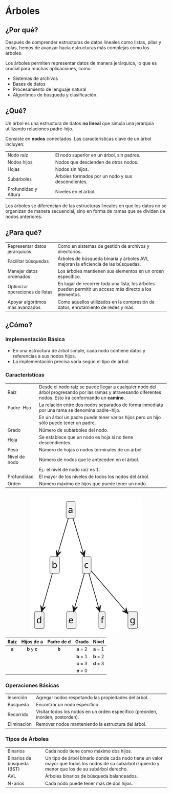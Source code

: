 # Árboles

## ¿Por qué?

Después de comprender estructuras de datos lineales como listas, pilas y colas, hemos de avanzar hacia estructuras más complejas como los árboles.

Los árboles permiten representar datos de manera jerárquica, lo que es crucial para muchas aplicaciones, como:

- Sistemas de archivos
- Bases de datos
- Procesamiento de lenguaje natural
- Algoritmos de búsqueda y clasificación.

## ¿Qué?

Un árbol es una estructura de datos **no lineal** que simula una jerarquía utilizando relaciones padre-hijo.

Consiste en **nodos** conectados. Las características clave de un árbol incluyen:

|||
|-|-|
Nodo raíz|El nodo superior en un árbol, sin padres.
Nodos hijos|Nodos que descienden de otros nodos.
Hojas|Nodos sin hijos.
Subárboles|Árboles formados por un nodo y sus descendientes.
Profundidad y Altura|Niveles en el árbol.

Los árboles se diferencian de las estructuras lineales en que los datos no se organizan de manera secuencial, sino en forma de ramas que se dividen de nodos anteriores.

## ¿Para qué?

|||
|-|-|
Representar datos jerárquicos|Como en sistemas de gestión de archivos y directorios.
Facilitar búsquedas|Árboles de búsqueda binaria y árboles AVL mejoran la eficiencia de las búsquedas.
Manejar datos ordenados|Los árboles mantienen sus elementos en un orden específico.
Optimizar operaciones de listas|En lugar de recorrer toda una lista, los árboles pueden permitir un acceso más directo a los elementos.
Apoyar algoritmos más avanzados|Como aquellos utilizados en la compresión de datos, enrutamiento de redes y más.

## ¿Cómo?

### Implementación Básica

- En una estructura de árbol simple, cada nodo contiene datos y referencias a sus nodos hijos.
- La implementación precisa varía según el tipo de árbol.

### Características

|||
|-|-|
Raíz|Desde el nodo raíz se puede llegar a cualquier nodo del árbol progresando por las ramas y atravesando diferentes nodos. Esto irá conformando un **camino**.
Padre-Hijo|La relación entre dos nodos separados de forma inmediata por una rama se denomina padre-hijo.
||En un árbol un padre puede tener varios hijos pero un hijo sólo puede tener un padre.
Grado|Número de subárboles del nodo.
Hoja|Se establece que un nodo es hoja si no tiene descendientes.
Peso|Número de hojas o nodos terminales de un árbol.
Nivel de nodo|Número de nodos que le anteceden en el árbol.
||Ej.: el nivel de nodo raíz es 1.
Profundidad|El mayor de los niveles de todos los nodos del árbol.
Orden|Número máximo de hijos que puede tener un nodo.


<div align=center>

||
|-|
![](/imagenes/modelosUML/arboles.svg)



Raiz|Hijos de **a**|Padre de d|Grado|Nivel
|:-:|:-:|:-:|:-:|:-:|
**a**|**b** y **c**|**b**|**a** = 2|**a** = 1
||||**b** = 1|**b** = 2
||||**c** = 3|**d** = 3
||||**e** = 0

</div>

### Operaciones Básicas

|||
|-|-|
Inserción|Agregar nodos respetando las propiedades del árbol.
Búsqueda|Encontrar un nodo específico.
Recorrido|Visitar todos los nodos en un orden específico (preorden, inorden, postorden).
Eliminación|Remover nodos manteniendo la estructura del árbol.

### Tipos de Árboles

|||
|-|-|
Binarios|Cada nodo tiene como máximo dos hijos.
Binarios de búsqueda (BST)|Un tipo de árbol binario donde cada nodo tiene un valor mayor que todos los nodos de su subárbol izquierdo y menor que los de su subárbol derecho.
AVL|Árboles binarios de búsqueda balanceados.
N-arios|Cada nodo puede tener más de dos hijos.

